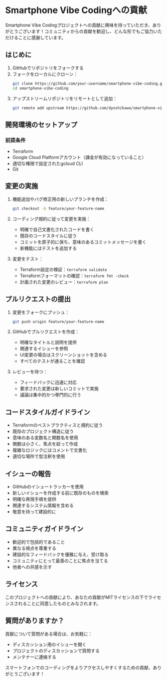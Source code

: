 # Smartphone Vibe Codingへの貢献

Smartphone Vibe Codingプロジェクトへの貢献に興味を持っていただき、ありがとうございます！コミュニティからの貢献を歓迎し、どんな形でもご協力いただけることに感謝しています。

## はじめに

1. GitHubでリポジトリをフォークする
2. フォークをローカルにクローン：
   ```bash
   git clone https://github.com/your-username/smartphone-vibe-coding.git
   cd smartphone-vibe-coding
   ```
3. アップストリームリポジトリをリモートとして追加：
   ```bash
   git remote add upstream https://github.com/dyoshikawa/smartphone-vibe-coding.git
   ```

## 開発環境のセットアップ

### 前提条件

- Terraform
- Google Cloud Platformアカウント（課金が有効になっていること）
- 適切な権限で設定されたgcloud CLI
- Git

## 変更の実施

1. 機能追加やバグ修正用の新しいブランチを作成：
   ```bash
   git checkout -b feature/your-feature-name
   ```

2. コーディング規約に従って変更を実施：
   - 明確で自己文書化されたコードを書く
   - 既存のコードスタイルに従う
   - コミットを原子的に保ち、意味のあるコミットメッセージを書く
   - 新機能にはテストを追加する

3. 変更をテスト：
   - Terraform設定の検証：`terraform validate`
   - Terraformフォーマットの確認：`terraform fmt -check`
   - 計画された変更のレビュー：`terraform plan`

## プルリクエストの提出

1. 変更をフォークにプッシュ：
   ```bash
   git push origin feature/your-feature-name
   ```

2. GitHubでプルリクエストを作成：
   - 明確なタイトルと説明を提供
   - 関連するイシューを参照
   - UI変更の場合はスクリーンショットを含める
   - すべてのテストが通ることを確認

3. レビューを待つ：
   - フィードバックに迅速に対応
   - 要求された変更は新しいコミットで実施
   - 議論は集中的かつ専門的に行う

## コードスタイルガイドライン

- Terraformのベストプラクティスと規約に従う
- 既存のプロジェクト構造に従う
- 意味のある変数名と関数名を使用
- 関数は小さく、焦点を絞って作成
- 複雑なロジックにはコメントで文書化
- 適切な場所で型注釈を使用

## イシューの報告

- GitHubのイシュートラッカーを使用
- 新しいイシューを作成する前に既存のものを検索
- 明確な再現手順を提供
- 関連するシステム情報を含める
- 敬意を持って建設的に

## コミュニティガイドライン

- 歓迎的で包括的であること
- 異なる視点を尊重する
- 建設的なフィードバックを優雅に与え、受け取る
- コミュニティにとって最善のことに焦点を当てる
- 他者への共感を示す

## ライセンス

このプロジェクトへの貢献により、あなたの貢献がMITライセンスの下でライセンスされることに同意したものとみなされます。

## 質問がありますか？

貢献について質問がある場合は、お気軽に：
- ディスカッション用のイシューを開く
- プロジェクトのディスカッションで質問する
- メンテナーに連絡する

スマートフォンでのコーディングをよりアクセスしやすくするための貢献、ありがとうございます！